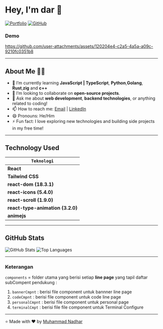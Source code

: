 # Hey, I'm dar 👋

[![Portfolio](https://img.shields.io/badge/Portfolio-%23000000.svg?style=for-the-badge&logo=vercel&logoColor=white)](https://fotofolio-six.vercel.app/)
[![GitHub](https://img.shields.io/badge/GitHub-%23121011.svg?style=for-the-badge&logo=github&logoColor=white)](https://github.com/bgdar)

### Demo

https://github.com/user-attachments/assets/120204e4-c2a5-4a5a-a09c-9210fc0351b8

---

## About Me 🧑‍💻

- 🌱 I’m currently learning **JavaScript | TypeScript**, **Python**,**Golang**, **Rust**,**zig** and **c++**
- 👯 I’m looking to collaborate on **open-source projects**.
- 💬 Ask me about **web development**, **backend technologies**, or anything related to coding!
- 📫 How to reach me: [Email](mailto:akunzero975@gmail.com) | [LinkedIn](https://www.linkedin.com/in/kosong)
- 😄 Pronouns: He/Him
- ⚡ Fun fact: I love exploring new technologies and building side projects in my free time!

---

## Technology Used

| `Teknologi`                      |
| -------------------------------- |
| **React**                        |
| **Tailwind CSS**                 |
| **react-dom (18.3.1)**           |
| **react-icons (5.4.0)**          |
| **react-scroll (1.9.0)**         |
| **react-type-animation (3.2.0)** |
| **animejs**                      |

---

## GitHub Stats

![GitHub Stats](https://github-readme-stats.vercel.app/api?username=bgdar&show_icons=true&theme=radical)
![Top Languages](https://github-readme-stats.vercel.app/api/top-langs/?username=bgdar&layout=compact&theme=radical)

---

### Keterangan

`components` = folder utama yang berisi setiap **line page** yang tapil
daftar subCompent pendukung :

1. `bannerCmpnt` : berisi file component untuk bannner line page
2. `codeCmpnt` : berisi file component untuk code line page
3. `personalCmpnt` : berisi file component untuk personal page
4. `terminalCmpt` : berisi file file component untuk Terminal Configure

---

⭐️ Made with ❤️ by [Muhammad Nadhar](https://github.com/bgdar)

